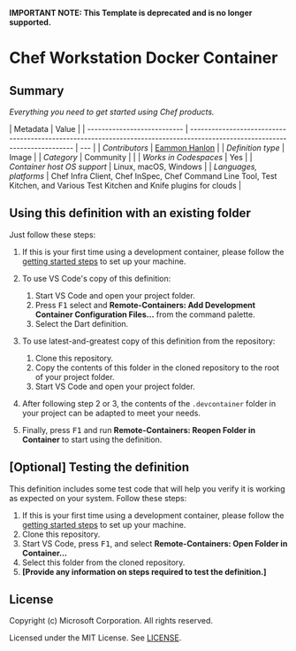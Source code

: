 **IMPORTANT NOTE: This Template is deprecated and is no longer supported.**

# Chef Workstation Docker Container

## Summary

_Everything you need to get started using Chef products._

| Metadata                    | Value                                                                                                                       |
| --------------------------- | --------------------------------------------------------------------------------------------------------------------------- | --- |
| _Contributors_              | [Eammon Hanlon](https://gitlab.com/ehanlon)                                                                                 |
| _Definition type_           | Image                                                                                                                       |
| _Category_                  | Community                                                                                                                   |     |
| _Works in Codespaces_       | Yes                                                                                                                         |
| _Container host OS support_ | Linux, macOS, Windows                                                                                                       |
| _Languages, platforms_      | Chef Infra Client, Chef InSpec, Chef Command Line Tool, Test Kitchen, and Various Test Kitchen and Knife plugins for clouds |

## Using this definition with an existing folder

Just follow these steps:

1. If this is your first time using a development container, please follow the
   [getting started steps](https://aka.ms/vscode-remote/containers/getting-started)
   to set up your machine.

2. To use VS Code's copy of this definition:

    1. Start VS Code and open your project folder.
    2. Press <kbd>F1</kbd> select and **Remote-Containers: Add Development
       Container Configuration Files...** from the command palette.
    3. Select the Dart definition.

3. To use latest-and-greatest copy of this definition from the repository:

    1. Clone this repository.
    2. Copy the contents of this folder in the cloned repository to the root of
       your project folder.
    3. Start VS Code and open your project folder.

4. After following step 2 or 3, the contents of the `.devcontainer` folder in
   your project can be adapted to meet your needs.

5. Finally, press <kbd>F1</kbd> and run **Remote-Containers: Reopen Folder in
   Container** to start using the definition.

## [Optional] Testing the definition

This definition includes some test code that will help you verify it is working
as expected on your system. Follow these steps:

1. If this is your first time using a development container, please follow the
   [getting started steps](https://aka.ms/vscode-remote/containers/getting-started)
   to set up your machine.
2. Clone this repository.
3. Start VS Code, press <kbd>F1</kbd>, and select **Remote-Containers: Open
   Folder in Container...**
4. Select this folder from the cloned repository.
5. **[Provide any information on steps required to test the definition.]**

## License

Copyright (c) Microsoft Corporation. All rights reserved.

Licensed under the MIT License. See
[LICENSE](https://github.com/Microsoft/vscode-dev-containers/blob/master/LICENSE).
